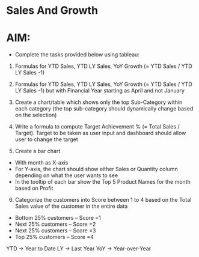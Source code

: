 # Sales And Growth

# AIM:
- Complete the tasks provided below using tableau:

1. Formulas for YTD Sales, YTD LY Sales, YoY Growth (= YTD Sales / YTD LY Sales -1)

2. Formulas for YTD Sales, YTD LY Sales, YoY Growth (= YTD Sales / YTD LY Sales -1) but with Financial Year starting as April and not January

3. Create a chart/table which shows only the top Sub-Category within each category (the top sub-category should dynamically change based on the selection)

4. Write a formula to compute Target Achievement % (= Total Sales / Target). Target to be taken as user input and dashboard should allow user to change the target

5. Create a bar chart
  - With month as X-axis
  - For Y-axis, the chart should show either Sales or Quantity column depending on what the user wants to see
  - In the tooltip of each bar show the Top 5 Product Names for the month based on Profit 

6. Categorize the customers into Score between 1 to 4 based on the Total Sales value of the customer in the entire data
  - Bottom 25% customers – Score =1
  - Next 25% customers – Score =2
  - Next 25% customers – Score =3
  - Top 25% customers – Score =4


YTD -> Year to Date
LY -> Last Year
YoY -> Year-over-Year
